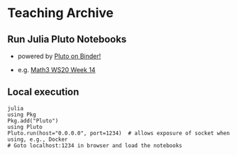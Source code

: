 # Teaching Archive

## Run Julia Pluto Notebooks

- powered by [Pluto on Binder!](https://pluto-on-binder.glitch.me/)

- e.g. [Math3 WS20 Week 14](https://binder.plutojl.org/open?url=https%253A%252F%252Fgithub.com%252FlamBOOO%252Fteaching%252Fblob%252Fmain%252Frwth%252Fws20-acom-math3%252Fcodes%252F14-constrained-optimization-penalty-barrier.jl%253Fraw%253Dtrue)

## Local execution
```
julia
using Pkg
Pkg.add("Pluto")
using Pluto
Pluto.run(host="0.0.0.0", port=1234)  # allows exposure of socket when using, e.g., Docker
# Goto localhost:1234 in browser and load the notebooks
```
